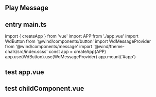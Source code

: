 ## Play Message

## entry main.ts
import { createApp } from 'vue'
import APP from './app.vue'
import WdButton from '@wind/components/button'
import WdMessageProvider from '@wind/components/message'
import '@wind/theme-chalk/src/index.scss'
const app = createApp(APP)
app.use(WdButton).use(WdMessageProvider)
app.mount('#app')

## test app.vue
<template>
  <wd-message-provider :appear="appear">
    <wd-button-group @click="onClick" />
  </wd-message-provider>
</template>
<script lang="ts">
import { defineComponent, ref } from 'vue'
import WdButtonGroup from './childComponent.vue'

export default defineComponent({
  components: {
    WdButtonGroup,
  },
  setup() {
    const appear = ref()
    const onClick = (value: string) => {
      appear.value = value
    }
    return {
      appear,
      onClick,
    }
  },
})
</script>

## test childComponent.vue
<script lang="ts">
import { defineComponent, h } from 'vue'
import { useMessage } from '@wind/components/message'
import WdButton from '@wind/components/button'
export default defineComponent({
  emits: ['click'],
  setup() {
    const message = useMessage()
    return {
      message,
    }
  },
  render() {
    const { message } = this
    const children = [
      'top',
      'top-left',
      'top-right',
      'bottom',
      'bottom-left',
      'bottom-right',
    ].map((item) =>
      h(
        WdButton,
        {
          type: 'primary',
          style: { 'margin-right': '10px' },
          onClick: () => {
            this.$emit('click', item)
            item == 'top' &&
              message!.info({
                message:
                  'May you walk all over the mountains and seas and feel that the world is worth it.',
                closable: true,
              })
            item == 'top-left' &&
              message!.success({
                message:
                  'May you walk all over the mountains and seas and feel that the world is worth it.',
                closable: true,
              })
            item == 'top-right' &&
              message!.error({
                message:
                  'May you walk all over the mountains and seas and feel that the world is worth it.',
                closable: true,
              })
            item == 'bottom' &&
              message!.warning({
                message:
                  'May you walk all over the mountains and seas and feel that the world is worth it.',
                closable: true,
              })
            item == 'bottom-left' &&
              message!.info({
                message:
                  'May you walk all over the mountains and seas and feel that the world is worth it.',
                icon: () => h('i', { class: 'w-icon-caomei' }),
                closable: true,
                duration: 5000,
                onClose: () => {
                  console.log('onClose')
                },
                onLeave: () => {
                  console.log('onLeave')
                },
                onAfterLeave: () => {
                  console.log('onAfterLeave')
                },
              })
            item == 'bottom-right' &&
              message!.info({
                message:
                  'May you walk all over the mountains and seas and feel that the world is worth it.',
                showIcon: false,
              })
          },
        },
        {
          default: () => item,
        }
      )
    )
    return h(
      'div',
      {
        style: {
          display: 'flex',
          'justify-content': 'center',
          'align-items': 'center',
          height: '60vh',
        },
      },
      [children]
    )
  },
})
</script>
